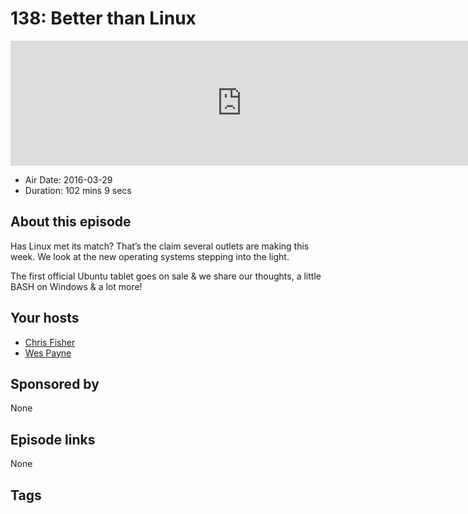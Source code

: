 # 138: Better than Linux

<iframe src="https://player.fireside.fm/v2/RUkczH-V+TA7QH6tj?theme=dark" width="740" height="200" frameborder="0" scrolling="no"></iframe>

* Air Date: 2016-03-29
* Duration: 102 mins 9 secs

## About this episode

Has Linux met its match? That’s the claim several outlets are making this week. We look at the new operating systems stepping into the light.

The first official Ubuntu tablet goes on sale & we share our thoughts, a little BASH on Windows & a lot more!

## Your hosts
* [Chris Fisher](https://linuxunplugged.com/hosts/chrislas)
* [Wes Payne](https://linuxunplugged.com/hosts/wes)

## Sponsored by

None



## Episode links

None



## Tags

